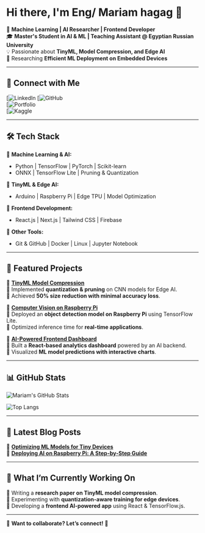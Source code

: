 # Hi there, I'm Eng/ Mariam hagag 👋  

🚀 **Machine Learning | AI Researcher | Frontend Developer**  
🎓 **Master's Student in AI & ML | Teaching Assistant @ Egyptian Russian University**  
💡 Passionate about **TinyML, Model Compression, and Edge AI**  
📌 Researching **Efficient ML Deployment on Embedded Devices**  

---

## 🔗 Connect with Me  
[![LinkedIn](https://www.linkedin.com/in/mariam-hagag-778100278/)
[![GitHub](https://github.com/MariamHagag7/MariamHagag7)  
[![Portfolio]()  
[![Kaggle](https://www.kaggle.com/mariamhagagg)  

---

## 🛠 Tech Stack  

🔹 **Machine Learning & AI:**  
- Python | TensorFlow | PyTorch | Scikit-learn  
- ONNX | TensorFlow Lite | Pruning & Quantization  

🔹 **TinyML & Edge AI:**  
- Arduino | Raspberry Pi | Edge TPU | Model Optimization  

🔹 **Frontend Development:**  
- React.js | Next.js | Tailwind CSS | Firebase  

🔹 **Other Tools:**  
- Git & GitHub | Docker | Linux | Jupyter Notebook  

---

## 📌 Featured Projects  

🚀 **[TinyML Model Compression](https://github.com/your-username/tinyml-compression)**  
🔹 Implemented **quantization & pruning** on CNN models for Edge AI.  
🔹 Achieved **50% size reduction with minimal accuracy loss**.  

🚀 **[Computer Vision on Raspberry Pi](https://github.com/your-username/raspberry-pi-vision)**  
🔹 Deployed an **object detection model on Raspberry Pi** using TensorFlow Lite.  
🔹 Optimized inference time for **real-time applications**.  

🚀 **[AI-Powered Frontend Dashboard](https://github.com/your-username/ai-dashboard)**  
🔹 Built a **React-based analytics dashboard** powered by an AI backend.  
🔹 Visualized **ML model predictions with interactive charts**.  

---

## 📊 GitHub Stats  

![Mariam's GitHub Stats](https://github-readme-stats.vercel.app/api?username=mariamhagag7&show_icons=true&theme=tokyonight)  

![Top Langs](https://github-readme-stats.vercel.app/api/top-langs/?username=mariamhagag7&layout=compact&theme=tokyonight)



---

## 📢 Latest Blog Posts  

📌 **[Optimizing ML Models for Tiny Devices](your-blog-link.com)**  
📌 **[Deploying AI on Raspberry Pi: A Step-by-Step Guide](your-blog-link.com)**  

---

## 🎯 What I’m Currently Working On  
🔹 Writing a **research paper on TinyML model compression**.  
🔹 Experimenting with **quantization-aware training for edge devices**.  
🔹 Developing a **frontend AI-powered app** using React & TensorFlow.js.  

---

🔹 **Want to collaborate? Let’s connect!** 🚀  
